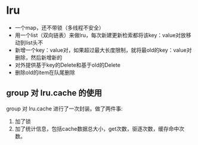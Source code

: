 # lru

- 一个map，还不带锁（多线程不安全）
- 用一个list（双向链表）来做lru，每次新建更新检索都将该key：value对放移动到list头不
- 新增一个key：value对，如果超过最大长度限制，就将最old的key：value对删除，然后新增新的
- 对外提供基于key的Delete和基于old的Delete
- 删除old的item在队尾删除

## group 对 lru.cache 的使用

group 对 lru.cache 进行了一次封装。做了两件事:
1. 加了锁
2. 加了统计信息，包括cache数据总大小，get次数，驱逐次数，缓存命中次数。